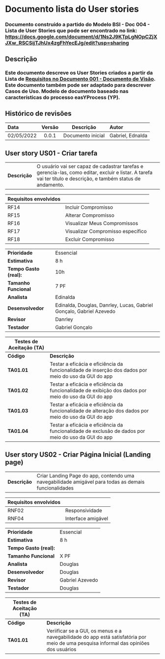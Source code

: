 # Documento lista do User stories

### Documento construído a partido do Modelo BSI - Doc 004 - Lista de User Stories que pode ser encontrado no link: https://docs.google.com/document/d/1Ns2J9KTpLgNOpCZjXJXw_RSCSijTJhUx4zgFhYecEJg/edit?usp=sharing

## Descrição

### Este documento descreve os User Stories criados a partir da Lista de [Requisitos no Documento 001 - Documento de Visão](https://github.com/gabrielazevedods/engenharia-de-software-II/blob/main/docs/doc-visao.md). Este documento também pode ser adaptado para descrever Casos de Uso. Modelo de documento baseado nas características do processo easYProcess (YP).

## Histórico de revisões

| Data       | Versão  | Descrição                          | Autor                          |
| :--------- | :-----: | :--------------------------------: | :----------------------------- |
| 02/05/2022 | 0.0.1   | Documento inicial | Gabriel, Ednalda |


## User story US01 - Criar tarefa

|               |                                                                |
| ------------- | :------------------------------------------------------------- |
| **Descrição** | O usuário vai ser capaz de cadastrar tarefas e gerencia-las, como editar, excluir e listar. A tarefa vai ter título e descrição, e também status de andamento. |

**Requisitos envolvidos** |                                                    |
| ------------- | :------------------------------------------------------------- |
| RF14          | Incluir Compromisso |
| RF15          | Alterar Compromisso  |
| RF16          | Visualizar Meus Compromissos       |
| RF17          | Visualizar Compromisso específico |
| RF18          | Excluir Compromisso  |


|                           |                                     |
| ------------------------- | ----------------------------------- | 
| **Prioridade**            | Essencial                           | 
| **Estimativa**            | 8 h                                 | 
| **Tempo Gasto (real):**   |            10h                      | 
| **Tamanho Funcional**     | 7 PF                                | 
| **Analista**              | Edinalda | 
| **Desenvolvedor**         | Edinalda, Douglas, Danrley, Lucas, Gabriel Gonçalo, Gabriel Azevedo | 
| **Revisor**               | Danrley                              | 
| **Testador**              | Gabriel Gonçalo                               | 


| Testes de Aceitação (TA) |  |
| ----------- | --------- |
| **Código**      | **Descrição** |
| **TA01.01** | Testar a eficácia e eficiência da funcionalidade de inserção dos dados por meio do uso da GUI do app |
| **TA01.02** | Testar a eficácia e eficiência da funcionalidade de exibição dos dados por meio do uso da GUI do app |
| **TA01.03** | Testar a eficácia e eficiência da funcionalidade de alteração dos dados por meio do uso da GUI do app |
| **TA01.04** | Testar a eficácia e eficiência da funcionalidade de exclusão de dados por meio do uso da GUI do app |

## User story US02 - Criar Página Inicial (Landing page)

|               |                                                                |
| ------------- | :------------------------------------------------------------- |
| **Descrição** | Criar Landing Page do app, contendo uma navegabilidade amigável para todas as demais funcionalidades |

**Requisitos envolvidos** |                                                    |
| ------------- | :------------------------------------------------------------- |
| RNF02          | Responsividade |
| RNF04          | Interface amigável  |

|                           |                                     |
| ------------------------- | ----------------------------------- | 
| **Prioridade**            | Essencial                           | 
| **Estimativa**            | 8 h                                 | 
| **Tempo Gasto (real):**   |                               | 
| **Tamanho Funcional**     | X PF                                | 
| **Analista**              | Douglas | 
| **Desenvolvedor**         | Douglas | 
| **Revisor**               | Gabriel Azevedo                          | 
| **Testador**              | Douglas                         | 


| Testes de Aceitação (TA) |  |
| ----------- | --------- |
| **Código**      | **Descrição** |
| **TA01.01** | Veriificar se a GUI, os menus e a navegabilidade do app está satisfatória por meio de uma pesquisa informal das opiniões dos usuários |


